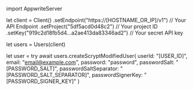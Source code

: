 import AppwriteServer

let client = Client()
    .setEndpoint("https://[HOSTNAME_OR_IP]/v1") // Your API Endpoint
    .setProject("5df5acd0d48c2") // Your project ID
    .setKey("919c2d18fb5d4...a2ae413da83346ad2") // Your secret API key

let users = Users(client)

let user = try await users.createScryptModifiedUser(
    userId: "[USER_ID]",
    email: "email@example.com",
    password: "password",
    passwordSalt: "[PASSWORD_SALT]",
    passwordSaltSeparator: "[PASSWORD_SALT_SEPARATOR]",
    passwordSignerKey: "[PASSWORD_SIGNER_KEY]"
)

